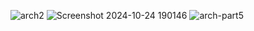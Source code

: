 ![arch2](https://github.com/user-attachments/assets/b97d774a-92d3-49b3-b751-f9987be7076b)
![Screenshot 2024-10-24 190146](https://github.com/user-attachments/assets/56e0a07d-c856-429e-a2fa-4d0ae8d9ad82)
![arch-part5](https://github.com/user-attachments/assets/6b289ee0-c2ee-4f68-89c8-6d3e0f184a87)
